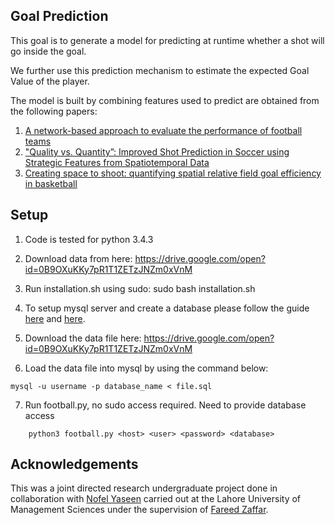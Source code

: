 ##  Goal Prediction

This goal is to generate a model for predicting at runtime whether a shot will go inside the goal. 

We further use this prediction mechanism to estimate the expected Goal Value of the player. 

The model is built by combining features used to predict are obtained from the following papers:

1. [A network-based approach to evaluate the performance of
football teams](http://ceur-ws.org/Vol-1970/paper-07.pdf)
2. ["Quality vs. Quantity”: Improved Shot Prediction in Soccer using Strategic Features from Spatiotemporal Data](http://www.sloansportsconference.com/wp-content/uploads/2015/02/SSAC15-RP-Finalist-Quality-vs-Quantity.pdf)
3. [Creating space to shoot: quantifying spatial relative field goal
efficiency in basketball](https://www.degruyter.com/view/j/jqas.2014.10.issue-3/jqas-2013-0094/jqas-2013-0094.xml)

## Setup

1. Code is tested for python 3.4.3

2. Download data from here:
https://drive.google.com/open?id=0B9OXuKKy7pR1T1ZETzJNZm0xVnM

3. Run installation.sh using sudo:
	sudo bash installation.sh

4. To setup mysql server and create a database please follow the guide [here](https://www.digitalocean.com/community/tutorials/how-to-install-mysql-on-ubuntu-18-04) and [here](https://www.a2hosting.ca/kb/developer-corner/mysql/managing-mysql-databases-and-users-from-the-command-line).

5. Download the data file here:
https://drive.google.com/open?id=0B9OXuKKy7pR1T1ZETzJNZm0xVnM

6. Load the data file into mysql by using the command below:

```
mysql -u username -p database_name < file.sql
```

7. Run football.py, no sudo access required. Need to provide database access

```	
	python3 football.py <host> <user> <password> <database>
```


## Acknowledgements

This was a joint directed research undergraduate project done in collaboration with [Nofel Yaseen](https://github.com/NofelYaseen) carried out at the Lahore University of Management Sciences under the supervision of [Fareed Zaffar](https://sdsb.lums.edu.pk/lums_employee/422).



